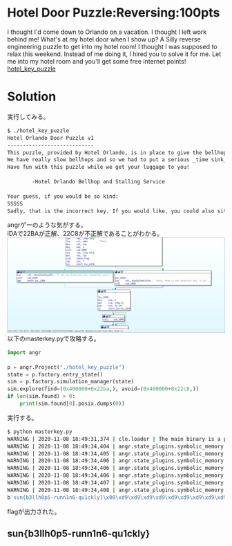 # Hotel Door Puzzle:Reversing:100pts
I thought I'd come down to Orlando on a vacation. I thought I left work behind me! What's at my hotel door when I show up? A Silly reverse engineering puzzle to get into my hotel room! I thought I was supposed to relax this weekend. Instead of me doing it, I hired you to solve it for me. Let me into my hotel room and you'll get some free internet points!  
[hotel_key_puzzle](hotel_key_puzzle)  

# Solution
実行してみる。  
```bash
$ ./hotel_key_puzzle
Hotel Orlando Door Puzzle v1
----------------------------
This puzzle, provided by Hotel Orlando, is in place to give the bellhops enough time to get your luggage to you.
We have really slow bellhops and so we had to put a serious _time sink_ in front of you.
Have fun with this puzzle while we get your luggage to you!

        -Hotel Orlando Bellhop and Stalling Service

Your guess, if you would be so kind:
SSSSS
Sadly, that is the incorrect key. If you would like, you could also sit in our lobby and wait.
```
angrゲーのような気がする。  
IDAで22BAが正解、22C8が不正解であることがわかる。  
![IDA.png](images/IDA.png)  
以下のmasterkey.pyで攻略する。  
```python:masterkey.py
import angr

p = angr.Project("./hotel_key_puzzle")
state = p.factory.entry_state()
sim = p.factory.simulation_manager(state)
sim.explore(find=(0x400000+0x22ba,), avoid=(0x400000+0x22c8,))
if len(sim.found) > 0:
    print(sim.found[0].posix.dumps(0))
```
実行する。  
```bash
$ python masterkey.py
WARNING | 2020-11-08 18:49:31,374 | cle.loader | The main binary is a position-independent executable. It is being loaded with a base address of 0x400000.
WARNING | 2020-11-08 18:49:34,404 | angr.state_plugins.symbolic_memory | The program is accessing memory or registers with an unspecified value. This could indicate unwanted behavior.
WARNING | 2020-11-08 18:49:34,405 | angr.state_plugins.symbolic_memory | angr will cope with this by generating an unconstrained symbolic variable and continuing. You can resolve this by:
WARNING | 2020-11-08 18:49:34,406 | angr.state_plugins.symbolic_memory | 1) setting a value to the initial state
WARNING | 2020-11-08 18:49:34,406 | angr.state_plugins.symbolic_memory | 2) adding the state option ZERO_FILL_UNCONSTRAINED_{MEMORY,REGISTERS}, to make unknown regions hold null
WARNING | 2020-11-08 18:49:34,406 | angr.state_plugins.symbolic_memory | 3) adding the state option SYMBOL_FILL_UNCONSTRAINED_{MEMORY_REGISTERS}, to suppress these messages.
WARNING | 2020-11-08 18:49:34,407 | angr.state_plugins.symbolic_memory | Filling memory at 0x7fffffffffefff8 with 8 unconstrained bytes referenced from 0x109dce0 (strlen+0x0 in libc.so.6 (0x9dce0))
WARNING | 2020-11-08 18:49:34,408 | angr.state_plugins.symbolic_memory | Filling memory at 0x7fffffffffeff60 with 8 unconstrained bytes referenced from 0x109dce0 (strlen+0x0 in libc.so.6 (0x9dce0))
b'sun{b3llh0p5-runn1n6-qu1ckly}\x00\xd9\xd9\xd9\xd9\xd9\xd9\xd9\xd9\xd9\xd9\xd9\xd9\xd9\xd9\xd9\xd9\xd9\xd9\xd9\xd9\xd9\xd9\xd9\xd9\xd9\xd9\xd9\xd9\xd9\xd9'
```
flagが出力された。  

## sun{b3llh0p5-runn1n6-qu1ckly}